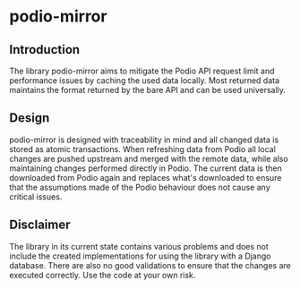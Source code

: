 # podio-mirror
## Introduction
The library podio-mirror aims to mitigate the Podio API request limit 
and performance issues by caching the used data locally. Most returned 
data maintains the format returned by the bare API and can be used 
universally.

## Design
podio-mirror is designed with traceability in mind and all changed data
is stored as atomic transactions. When refreshing data from Podio all
local changes are pushed upstream and merged with the remote data, while
also maintaining changes performed directly in Podio. The current data
is then downloaded from Podio again and replaces what's downloaded to
ensure that the assumptions made of the Podio behaviour does not cause 
any critical issues.

## Disclaimer
The library in its current state contains various problems and does not
include the created implementations for using the library with a Django 
database. There are also no good validations to ensure that the changes 
are executed correctly. Use the code at your own risk.
